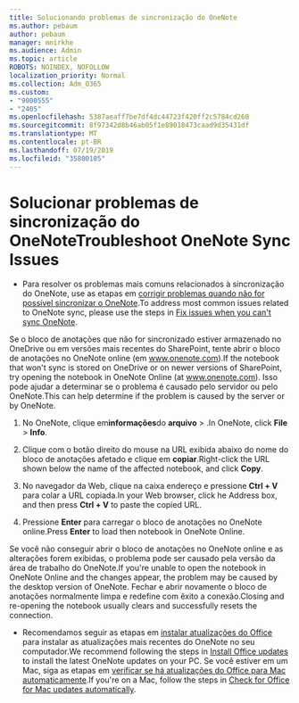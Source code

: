```yaml
---
title: Solucionando problemas de sincronização do OneNote
ms.author: pebaum
author: pebaum
manager: mnirkhe
ms.audience: Admin
ms.topic: article
ROBOTS: NOINDEX, NOFOLLOW
localization_priority: Normal
ms.collection: Adm_O365
ms.custom:
- "9000555"
- "2405"
ms.openlocfilehash: 5387aeaff7be7df4dc44723f420ff2c5784cd260
ms.sourcegitcommit: 8f97342d8b46ab05f1e89018473caad9d35431df
ms.translationtype: MT
ms.contentlocale: pt-BR
ms.lasthandoff: 07/19/2019
ms.locfileid: "35800105"
---
```

# <a name="troubleshoot-onenote-sync-issues"></a><span data-ttu-id="daaca-102">Solucionar problemas de sincronização do OneNote</span><span class="sxs-lookup"><span data-stu-id="daaca-102">Troubleshoot OneNote Sync Issues</span></span>

* <span data-ttu-id="daaca-103">Para resolver os problemas mais comuns relacionados à sincronização do OneNote, use as etapas em [corrigir problemas quando não for possível sincronizar o OneNote](https://support.office.com/article/Fix-issues-when-you-can-t-sync-OneNote-299495ef-66d1-448f-90c1-b785a6968d45).</span><span class="sxs-lookup"><span data-stu-id="daaca-103">To address most common issues related to OneNote sync, please use the steps in [Fix issues when you can't sync OneNote](https://support.office.com/article/Fix-issues-when-you-can-t-sync-OneNote-299495ef-66d1-448f-90c1-b785a6968d45).</span></span>

<span data-ttu-id="daaca-104">Se o bloco de anotações que não for sincronizado estiver armazenado no OneDrive ou em versões mais recentes do SharePoint, tente abrir o bloco de anotações no OneNote online (em www.onenote.com).</span><span class="sxs-lookup"><span data-stu-id="daaca-104">If the notebook that won't sync is stored on OneDrive or on newer versions of SharePoint, try opening the notebook in OneNote Online (at www.onenote.com).</span></span> <span data-ttu-id="daaca-105">Isso pode ajudar a determinar se o problema é causado pelo servidor ou pelo OneNote.</span><span class="sxs-lookup"><span data-stu-id="daaca-105">This can help determine if the problem is caused by the server or by OneNote.</span></span>

1. <span data-ttu-id="daaca-106">No OneNote, clique em**informações**do **arquivo** > .</span><span class="sxs-lookup"><span data-stu-id="daaca-106">In OneNote, click **File** > **Info**.</span></span>

2. <span data-ttu-id="daaca-107">Clique com o botão direito do mouse na URL exibida abaixo do nome do bloco de anotações afetado e clique em **copiar**.</span><span class="sxs-lookup"><span data-stu-id="daaca-107">Right-click the URL shown below the name of the affected notebook, and click **Copy**.</span></span>

3. <span data-ttu-id="daaca-108">No navegador da Web, clique na caixa endereço e pressione **Ctrl + V** para colar a URL copiada.</span><span class="sxs-lookup"><span data-stu-id="daaca-108">In your Web browser, click he Address box, and then press **Ctrl + V** to paste the copied URL.</span></span>

4. <span data-ttu-id="daaca-109">Pressione **Enter** para carregar o bloco de anotações no OneNote online.</span><span class="sxs-lookup"><span data-stu-id="daaca-109">Press **Enter** to load then notebook in OneNote Online.</span></span>

<span data-ttu-id="daaca-110">Se você não conseguir abrir o bloco de anotações no OneNote online e as alterações forem exibidas, o problema pode ser causado pela versão da área de trabalho do OneNote.</span><span class="sxs-lookup"><span data-stu-id="daaca-110">If you're unable to open the notebook in OneNote Online and the changes appear, the problem may be caused by the desktop version of OneNote.</span></span> <span data-ttu-id="daaca-111">Fechar e abrir novamente o bloco de anotações normalmente limpa e redefine com êxito a conexão.</span><span class="sxs-lookup"><span data-stu-id="daaca-111">Closing and re-opening the notebook usually clears and successfully resets the connection.</span></span>

* <span data-ttu-id="daaca-112">Recomendamos seguir as etapas em [instalar atualizações do Office](https://support.office.com/article/Install-Office-updates-2ab296f3-7f03-43a2-8e50-46de917611c5) para instalar as atualizações mais recentes do OneNote no seu computador.</span><span class="sxs-lookup"><span data-stu-id="daaca-112">We recommend following the steps in [Install Office updates](https://support.office.com/article/Install-Office-updates-2ab296f3-7f03-43a2-8e50-46de917611c5) to install the latest OneNote updates on your PC.</span></span> <span data-ttu-id="daaca-113">Se você estiver em um Mac, siga as etapas em [verificar se há atualizações do Office para Mac automaticamente](https://support.office.com/article/update-office-for-mac-automatically-bfd1e497-c24d-4754-92ab-910a4074d7c1).</span><span class="sxs-lookup"><span data-stu-id="daaca-113">If you're on a Mac, follow the steps in [Check for Office for Mac updates automatically](https://support.office.com/article/update-office-for-mac-automatically-bfd1e497-c24d-4754-92ab-910a4074d7c1).</span></span>